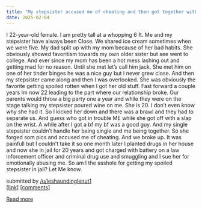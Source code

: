 ```yaml
---
title: "My stepsister accused me of cheating and then got together with ex boyfriend and I got my revenge."
date: 2025-02-04
---
```

<!-- SC_OFF --><div class="md"><p>I 22-year-old female. I am pretty tall at a whopping 6 ft. Me and my stepsister have always been Close. We shared ice cream sometimes when we were five. My dad split up with my mom because of her bad habits. She obviously showed favoritism towards my own older sister but see went to college. And ever since my mom has been a hot mess lashing out and getting mad for no reason. Until she met let’s call him jack. She met him on one of her tinder binges he was a nice guy but I never grew close. And then my stepsister came along and then I was overlooked. She was obviously the favorite getting spoiled rotten when I got her old stuff. Fast forward a couple years Im now 22 leading to the part where our relationship broke. Our parents would throw a big party one a year and while they were on the stage talking my stepsister poured wine on me. She is 20. I don’t even know why she had it. So I kicked her down and there was a brawl and they had to separate us. And guess who got in trouble ME while she got off with a slap on the wrist. A while after I got a bf my bf was a good guy. And my single stepsister couldn’t handle her being single and me being together. So she forged som pics and accused me of cheating. And we broke up. It was painfull but I couldn’t take it so one month later I planted drugs in her house and now she in jail for 20 years and got charged with battery on a law inforcement officer and criminal drug use and smuggling and I sue her for emotionally abusing me. So am I the asshole for getting my spoiled stepsister in jail? Let Me know.</p> </div><!-- SC_ON --> &#32; submitted by &#32; <a href="https://www.reddit.com/user/leshaundinglenut1"> /u/leshaundinglenut1 </a> <br /> <span><a href="https://www.reddit.com/r/internetdrama/comments/1idl0d6/my_stepsister_accused_me_of_cheating_and_then_got/">[link]</a></span> &#32; <span><a href="https://www.reddit.com/r/internetdrama/comments/1idl0d6/my_stepsister_accused_me_of_cheating_and_then_got/">[comments]</a></span>
[Read more](https://www.reddit.com/r/internetdrama/comments/1idl0d6/my_stepsister_accused_me_of_cheating_and_then_got/)
